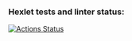 ### Hexlet tests and linter status:
[![Actions Status](https://github.com/vsim1964/layout-designer-project-lvl1/workflows/hexlet-check/badge.svg)](https://github.com/vsim1964/layout-designer-project-lvl1/actions)